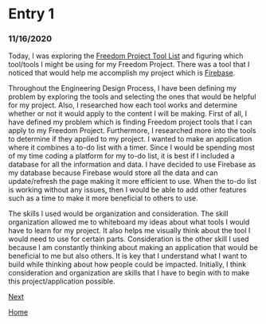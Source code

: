 # Entry 1
### 11/16/2020

Today, I was exploring the [Freedom Project Tool List](https://docs.google.com/document/d/1oJFrErlAZvB-0V923QGOm4X3CwiceJsKot2R6Jz8Mdc/edit) and figuring which tool/tools I might be using for my Freedom Project. There was a tool that I noticed that would help me accomplish my project which is [Firebase](https://firebase.google.com).

Throughout the Engineering Design Process, I have been defining my problem by exploring the tools and selecting the ones that would be helpful for my project. Also, I researched how each tool works and determine whether or not it would apply to the content I will be making. First of all, I have defined my problem which is finding Freedom project tools that I can apply to my Freedom Project. Furthermore, I researched more into the tools to determine if they applied to my project. I wanted to make an application where it combines a to-do list with a timer. Since I would be spending most of my time coding a platform for my to-do list, it is best if I included a database for all the information and data. I have decided to use Firebase as my database because Firebase would store all the data and can update/refresh the page making it more efficient to use. When the to-do list is working without any issues, then I would be able to add other features such as a time to make it more beneficial to others to use. 

The skills I used would be organization and consideration. The skill organization allowed me to whiteboard my ideas about what tools I would have to learn for my project. It also helps me visually think about the tool I would need to use for certain parts. Consideration is the other skill I used because I am constantly thinking about making an application that would be beneficial to me but also others. It is key that I understand what I want to build while thinking about how people could be impacted. Initially, I think consideration and organization are skills that I have to begin with to make this project/application possible.

[Next](entry02.md)

[Home](../README.md)
